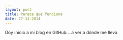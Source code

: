 ```yaml
---
layout: post
title: Parece que funciona
date: 27-11-2014
---
```


Doy inicio a mi blog en GitHub... a ver a dónde me lleva.
